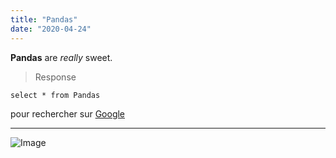 ```yaml
---
title: "Pandas"
date: "2020-04-24"
---
```


**Pandas** are _really_ sweet.

> Response

`select * from Pandas`

pour rechercher sur [Google](google.com)

-----------------

![Image](https://i.picsum.photos/id/474/200/300.jpg)